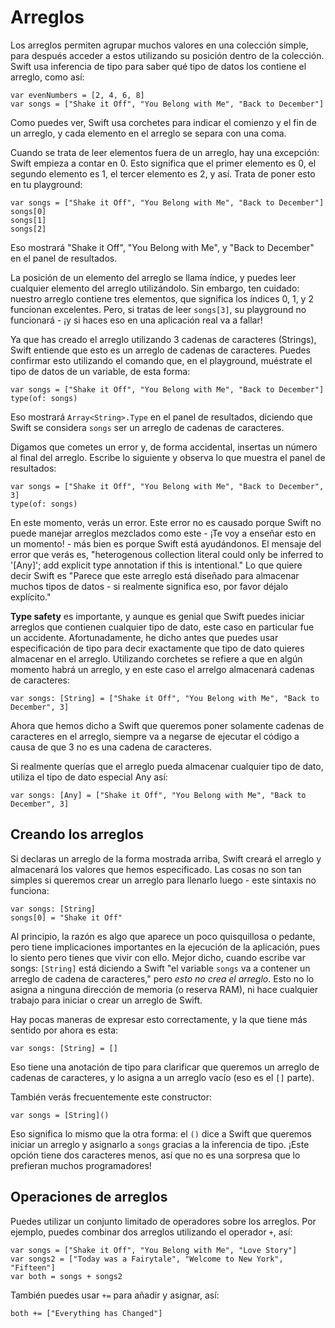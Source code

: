 # Arreglos

Los arreglos permiten agrupar muchos valores en una colección simple, para después acceder a estos utilizando su posición dentro de la colección. Swift usa inferencia de tipo para saber qué tipo de datos los contiene el arreglo, como así:

    var evenNumbers = [2, 4, 6, 8]
    var songs = ["Shake it Off", "You Belong with Me", "Back to December"]

Como puedes ver, Swift usa corchetes para indicar el comienzo y el fin de un arreglo, y cada elemento en el arreglo se separa con una coma.

Cuando se trata de leer elementos fuera de un arreglo, hay una excepción: Swift empieza a contar en 0. Esto significa que el primer elemento es 0, el segundo elemento es 1, el tercer elemento es 2, y así. Trata de poner esto en tu playground:

    var songs = ["Shake it Off", "You Belong with Me", "Back to December"]
    songs[0]
    songs[1]
    songs[2]

Eso mostrará "Shake it Off", "You Belong with Me", y "Back to December" en el panel de resultados.

La posición de un elemento del arreglo se llama índice, y puedes leer cualquier elemento del arreglo utilizándolo. Sin embargo, ten cuidado: nuestro arreglo contiene tres elementos, que significa los índices 0, 1, y 2 funcionan excelentes. Pero, si tratas de leer `songs[3]`, su playground no funcionará - ¡y si haces eso en una aplicación real va a fallar!

Ya que has creado el arreglo utilizando 3 cadenas de caracteres (Strings), Swift entiende que esto es un arreglo de cadenas de caracteres. Puedes confirmar esto utilizando el comando que, en el playground, muéstrate el tipo de datos de un variable, de esta forma:

    var songs = ["Shake it Off", "You Belong with Me", "Back to December"]
    type(of: songs)

Eso mostrará `Array<String>.Type` en el panel de resultados, diciendo que Swift se considera `songs` ser un arreglo de cadenas de caracteres.

Digamos que cometes un error y, de forma accidental, insertas un número al final del arreglo. Escribe lo siguiente y observa lo que muestra el panel de resultados:

    var songs = ["Shake it Off", "You Belong with Me", "Back to December", 3]
    type(of: songs)

En este momento, verás un error. Este error no es causado porque Swift no puede manejar arreglos mezclados como este - ¡Te voy a enseñar esto en un momento! - más bien es porque Swift está ayudándonos. El mensaje del error que verás es, "heterogenous collection literal could only be inferred to '[Any]'; add explicit type annotation if this is intentional." Lo que quiere decir Swift es "Parece que este arreglo está diseñado para almacenar muchos tipos de datos - si realmente significa eso, por favor déjalo explícito."

**Type safety** es importante, y aunque es genial que Swift puedes iniciar arreglos que contienen cualquier tipo de dato, este caso en particular fue un accidente. Afortunadamente, he dicho antes que puedes usar especificación de tipo para decir exactamente que tipo de dato quieres almacenar en el arreglo. Utilizando corchetes se refiere a que en algún momento habrá un arreglo, y en este caso el arrelgo almacenará cadenas de caracteres:

    var songs: [String] = ["Shake it Off", "You Belong with Me", "Back to December", 3]

Ahora que hemos dicho a Swift que queremos poner solamente cadenas de caracteres en el arreglo, siempre va a negarse de ejecutar el código a causa de que 3 no es una cadena de caracteres.

Si realmente querías que el arreglo pueda almacenar cualquier tipo de dato, utiliza el tipo de dato especial Any así:

    var songs: [Any] = ["Shake it Off", "You Belong with Me", "Back to December", 3]

## Creando los arreglos

Si declaras un arreglo de la forma mostrada arriba, Swift creará el arreglo y almacenará los valores que hemos especificado. Las cosas no son tan simples si queremos crear un arreglo para llenarlo luego - este sintaxis no funciona:

    var songs: [String]
    songs[0] = "Shake it Off"

Al principio, la razón es algo que aparece un poco quisquillosa o pedante, pero tiene implicaciones importantes en la ejecución de la aplicación, pues lo siento pero tienes que vivir con ello. Mejor dicho, cuando escribe var songs: `[String]` está diciendo a Swift "el variable `songs` va a contener un arreglo de cadena de caracteres," pero _esto no crea el arreglo_. Esto no lo asigna a ninguna dirección de memoria (o reserva RAM), ni hace cualquier trabajo para iniciar o crear un arreglo de Swift.

Hay pocas maneras de expresar esto correctamente, y la que tiene más sentido por ahora es esta:

    var songs: [String] = []

Eso tiene una anotación de tipo para clarificar que queremos un arreglo de cadenas de caracteres, y lo asigna a un arreglo vacío (eso es el `[]` parte).

También verás frecuentemente este constructor:

    var songs = [String]()

Eso significa lo mismo que la otra forma: el `()` dice a Swift que queremos iniciar un arreglo y asignarlo a `songs` gracias a la inferencia de tipo. ¡Este opción tiene dos caracteres menos, así que no es una sorpresa que lo prefieran muchos programadores!

## Operaciones de arreglos

Puedes utilizar un conjunto limitado de operadores sobre los arreglos. Por ejemplo, puedes combinar dos arreglos utilizando el operador `+`, así:

    var songs = ["Shake it Off", "You Belong with Me", "Love Story"]
    var songs2 = ["Today was a Fairytale", "Welcome to New York", "Fifteen"]
    var both = songs + songs2

También puedes usar `+=` para añadir y asignar, así:

    both += ["Everything has Changed"]
